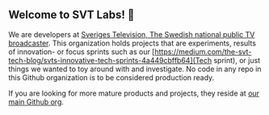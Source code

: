 ## Welcome to SVT Labs! 👋

We are developers at [Sveriges Television, The Swedish national public TV broadcaster](https://omoss.svt.se/about-svt.html). This organization holds projects that are experiments, results of innovation- or focus sprints such as our [https://medium.com/the-svt-tech-blog/svts-innovative-tech-sprints-4a449cbffb64](Tech sprint), or just things we wanted to toy around with and investigate. No code in any repo in this Github organization is to be considered production ready.

If you are looking for more mature products and projects, they reside at [our main Github org](https://github.com/SVT).

<!--

**Here are some ideas to get you started:**

🙋‍♀️ A short introduction - what is your organization all about?
🌈 Contribution guidelines - how can the community get involved?
👩‍💻 Useful resources - where can the community find your docs? Is there anything else the community should know?
🍿 Fun facts - what does your team eat for breakfast?
🧙 Remember, you can do mighty things with the power of [Markdown](https://docs.github.com/github/writing-on-github/getting-started-with-writing-and-formatting-on-github/basic-writing-and-formatting-syntax)
-->
